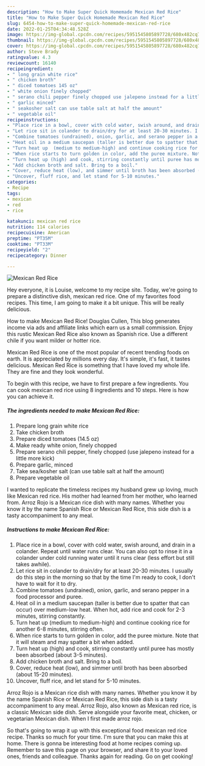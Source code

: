 ```yaml
---
description: "How to Make Super Quick Homemade Mexican Red Rice"
title: "How to Make Super Quick Homemade Mexican Red Rice"
slug: 6454-how-to-make-super-quick-homemade-mexican-red-rice
date: 2022-01-25T04:34:48.528Z
image: https://img-global.cpcdn.com/recipes/5951545805897728/680x482cq70/mexican-red-rice-recipe-main-photo.jpg
thumbnail: https://img-global.cpcdn.com/recipes/5951545805897728/680x482cq70/mexican-red-rice-recipe-main-photo.jpg
cover: https://img-global.cpcdn.com/recipes/5951545805897728/680x482cq70/mexican-red-rice-recipe-main-photo.jpg
author: Steve Brady
ratingvalue: 4.3
reviewcount: 16140
recipeingredient:
- " long grain white rice"
- " chicken broth"
- " diced tomatoes 145 oz"
- " white onion finely chopped"
- " serano chili pepper finely chopped use jalepeno instead for a little more kick"
- " garlic minced"
- " seakosher salt can use table salt at half the amount"
- " vegetable oil"
recipeinstructions:
- "Place rice in a bowl, cover with cold water, swish around, and drain in a colander. Repeat until water runs clear. You can also opt to rinse it in a colander under cold running water until it runs clear (less effort but still takes awhile)."
- "Let rice sit in colander to drain/dry for at least 20-30 minutes. I usually do this step in the morning so that by the time I&#39;m ready to cook, I don&#39;t have to wait for it to dry."
- "Combine tomatoes (undrained), onion, garlic, and serano pepper in a food processor and puree."
- "Heat oil in a medium saucepan (taller is better due to spatter that can occur) over medium-low heat. When hot, add rice and cook for 2-3 minutes,  stirring constantly."
- "Turn heat up  (medium to medium-high) and continue cooking rice for another 6-8 minutes, stirring often."
- "When rice starts to turn golden in color, add the puree mixture. Note that it will steam and may spatter a bit when added."
- "Turn heat up (high) and cook, stirring constantly until puree has mostly been absorbed (about 3-5 minutes)."
- "Add chicken broth and salt. Bring to a boil."
- "Cover, reduce heat (low), and simmer until broth has been absorbed (about 15-20 minutes)."
- "Uncover, fluff rice, and let stand for 5-10 minutes."
categories:
- Recipe
tags:
- mexican
- red
- rice

katakunci: mexican red rice 
nutrition: 114 calories
recipecuisine: American
preptime: "PT35M"
cooktime: "PT33M"
recipeyield: "2"
recipecategory: Dinner

---
```



![Mexican Red Rice](https://img-global.cpcdn.com/recipes/5951545805897728/680x482cq70/mexican-red-rice-recipe-main-photo.jpg)

Hey everyone, it is Louise, welcome to my recipe site. Today, we're going to prepare a distinctive dish, mexican red rice. One of my favorites food recipes. This time, I am going to make it a bit unique. This will be really delicious.

How to make Mexican Red Rice! Douglas Cullen, This blog generates income via ads and affiliate links which earn us a small commission. Enjoy this rustic Mexican Red Rice also known as Spanish rice. Use a different chile if you want milder or hotter rice.

Mexican Red Rice is one of the most popular of recent trending foods on earth. It is appreciated by millions every day. It's simple, it's fast, it tastes delicious. Mexican Red Rice is something that I have loved my whole life. They are fine and they look wonderful.


To begin with this recipe, we have to first prepare a few ingredients. You can cook mexican red rice using 8 ingredients and 10 steps. Here is how you can achieve it.

<!--inarticleads1-->

##### The ingredients needed to make Mexican Red Rice:

1. Prepare  long grain white rice
1. Take  chicken broth
1. Prepare  diced tomatoes (14.5 oz)
1. Make ready  white onion, finely chopped
1. Prepare  serano chili pepper, finely chopped (use jalepeno instead for a little more kick)
1. Prepare  garlic, minced
1. Take  sea/kosher salt (can use table salt at half the amount)
1. Prepare  vegetable oil


I wanted to replicate the timeless recipes my husband grew up loving, much like Mexican red rice. His mother had learned from her mother, who learned from. Arroz Rojo is a Mexican rice dish with many names. Whether you know it by the name Spanish Rice or Mexican Red Rice, this side dish is a tasty accompaniment to any meal. 

<!--inarticleads2-->

##### Instructions to make Mexican Red Rice:

1. Place rice in a bowl, cover with cold water, swish around, and drain in a colander. Repeat until water runs clear. You can also opt to rinse it in a colander under cold running water until it runs clear (less effort but still takes awhile).
1. Let rice sit in colander to drain/dry for at least 20-30 minutes. I usually do this step in the morning so that by the time I&#39;m ready to cook, I don&#39;t have to wait for it to dry.
1. Combine tomatoes (undrained), onion, garlic, and serano pepper in a food processor and puree.
1. Heat oil in a medium saucepan (taller is better due to spatter that can occur) over medium-low heat. When hot, add rice and cook for 2-3 minutes,  stirring constantly.
1. Turn heat up  (medium to medium-high) and continue cooking rice for another 6-8 minutes, stirring often.
1. When rice starts to turn golden in color, add the puree mixture. Note that it will steam and may spatter a bit when added.
1. Turn heat up (high) and cook, stirring constantly until puree has mostly been absorbed (about 3-5 minutes).
1. Add chicken broth and salt. Bring to a boil.
1. Cover, reduce heat (low), and simmer until broth has been absorbed (about 15-20 minutes).
1. Uncover, fluff rice, and let stand for 5-10 minutes.


Arroz Rojo is a Mexican rice dish with many names. Whether you know it by the name Spanish Rice or Mexican Red Rice, this side dish is a tasty accompaniment to any meal. Arroz Rojo, also known as Mexican red rice, is a classic Mexican side dish. Serve alongside your favorite meat, chicken, or vegetarian Mexican dish. When I first made arroz rojo. 

So that's going to wrap it up with this exceptional food mexican red rice recipe. Thanks so much for your time. I'm sure that you can make this at home. There is gonna be interesting food at home recipes coming up. Remember to save this page on your browser, and share it to your loved ones, friends and colleague. Thanks again for reading. Go on get cooking!

